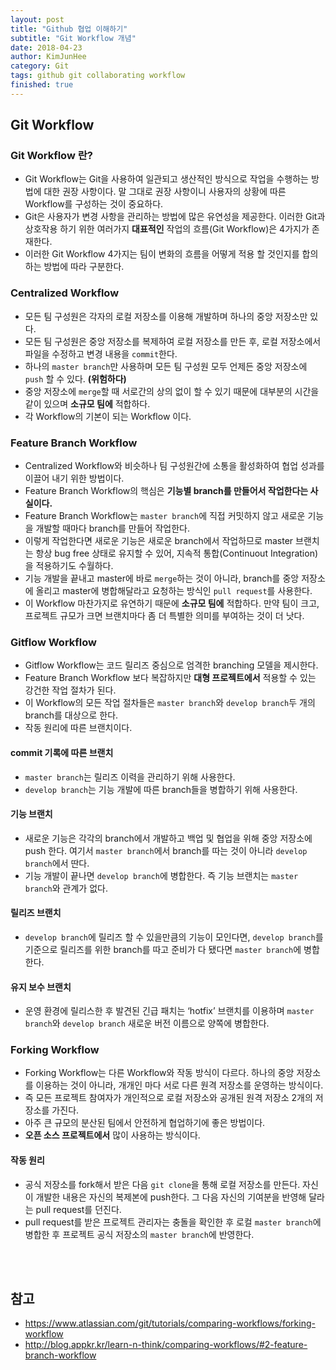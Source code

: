 ```yaml
---
layout: post
title: "Github 협업 이해하기"
subtitle: "Git Workflow 개념"
date: 2018-04-23
author: KimJunHee
category: Git
tags: github git collaborating workflow
finished: true
---
```


## Git Workflow

### Git Workflow 란?

* Git Workflow는 Git을 사용하여 일관되고 생산적인 방식으로 작업을 수행하는 방법에 대한 권장 사항이다. 말 그대로 권장 사항이니 사용자의 상황에 따른 Workflow를 구성하는 것이 중요하다.
* Git은 사용자가 변경 사항을 관리하는 방법에 많은 유연성을 제공한다. 이러한 Git과 상호작용 하기 위한 여러가지 __대표적인__ 작업의 흐름(Git Workflow)은 4가지가 존재한다.
* 이러한 Git Workflow 4가지는 팀이 변화의 흐름을 어떻게 적용 할 것인지를 합의하는 방법에 따라 구분한다.

### Centralized Workflow

* 모든 팀 구성원은 각자의 로컬 저장소를 이용해 개발하며 하나의 중앙 저장소만 있다.
* 모든 팀 구성원은 중앙 저장소를 복제하여 로컬 저장소를 만든 후, 로컬 저장소에서 파일을 수정하고 변경 내용을 ```commit```한다.
* 하나의 ```master branch```만 사용하며 모든 팀 구성원 모두 언제든 중앙 저장소에 ```push``` 할 수 있다. __(위험하다)__
* 중앙 저장소에 ```merge```할 때 서로간의 상의 없이 할 수 있기 때문에 대부분의 시간을 같이 있으며 __소규모 팀에__ 적합하다.
* 각 Workflow의 기본이 되는 Workflow 이다.

### Feature Branch Workflow

* Centralized Workflow와 비슷하나 팀 구성원간에 소통을 활성화하여 협업 성과를 이끌어 내기 위한 방법이다.
* Feature Branch Workflow의 핵심은 __기능별 branch를 만들어서 작업한다는 사실이다.__
* Feature Branch Workflow는 ```master branch```에 직접 커밋하지 않고 새로운 기능을 개발할 때마다 branch를 만들어 작업한다.
* 이렇게 작업한다면 새로운 기능은 새로운 branch에서 작업하므로 master 브랜치는 항상 bug free 상태로 유지할 수 있어, 지속적 통합(Continuout Integration)을 적용하기도 수월하다.
* 기능 개발을 끝내고 master에 바로 ```merge```하는 것이 아니라, branch를 중앙 저장소에 올리고 master에 병합해달라고 요청하는 방식인 ```pull request```를 사용한다.
* 이 Workflow 마찬가지로 유연하기 때문에 __소규모 팀에__ 적합하다. 만약 팀이 크고, 프로젝트 규모가 크면 브랜치마다 좀 더 특별한 의미를 부여하는 것이 더 낫다.

### Gitflow Workflow

* Gitflow Workflow는 코드 릴리즈 중심으로 엄격한 branching 모델을 제시한다.
* Feature Branch Workflow 보다 복잡하지만 __대형 프로젝트에서__ 적용할 수 있는 강건한 작업 절차가 된다.
* 이 Workflow의 모든 작업 절차들은 ```master branch```와 ```develop branch```두 개의 branch를 대상으로 한다.
* 작동 원리에 따른 브랜치이다.

#### commit 기록에 따른 브랜치

* ```master branch```는 릴리즈 이력을 관리하기 위해 사용한다.
* ```develop branch```는 기능 개발에 따른 branch들을 병합하기 위해 사용한다.

#### 기능 브랜치

* 새로운 기능은 각각의 branch에서 개발하고 백업 및 협업을 위해 중앙 저장소에 push 한다. 여기서 ```master branch```에서 branch를 따는 것이 아니라 ```develop branch```에서 딴다.
* 기능 개발이 끝나면 ```develop branch```에 병합한다. 즉 기능 브랜치는 ```master branch```와 관계가 없다.

#### 릴리즈 브랜치

* ```develop branch```에 릴리즈 할 수 있을만큼의 기능이 모인다면, ```develop branch```를 기준으로 릴리즈를 위한 branch를 따고 준비가 다 됐다면 ```master branch```에 병합한다.

#### 유지 보수 브랜치

* 운영 환경에 릴리스한 후 발견된 긴급 패치는 ‘hotfix’ 브랜치를 이용하며 ```master branch```와 ```develop branch``` 새로운 버전 이름으로 양쪽에 병합한다.

### Forking Workflow

* Forking Workflow는 다른 Workflow와 작동 방식이 다르다. 하나의 중앙 저장소를 이용하는 것이 아니라, 개개인 마다 서로 다른 원격 저장소를 운영하는 방식이다.
* 즉 모든 프로젝트 참여자가 개인적으로 로컬 저장소와 공개된 원격 저장소 2개의 저장소를 가진다.
* 아주 큰 규모의 분산된 팀에서 안전하게 협업하기에 좋은 방법이다.
* __오픈 소스 프로젝트에서__ 많이 사용하는 방식이다.

#### 작동 원리

* 공식 저장소를 fork해서 받은 다음 ```git clone```을 통해 로컬 저장소를 만든다. 자신이 개발한 내용은 자신의 복제본에 push한다. 그 다음 자신의 기여분을 반영해 달라는 pull request를 던진다.
* pull request를 받은 프로젝트 관리자는 충돌을 확인한 후 로컬 ```master branch```에 병합한 후 프로젝트 공식 저장소의 ```master branch```에 반영한다.

<br/><br/>
## 참고

* <https://www.atlassian.com/git/tutorials/comparing-workflows/forking-workflow>
* <http://blog.appkr.kr/learn-n-think/comparing-workflows/#2-feature-branch-workflow>
